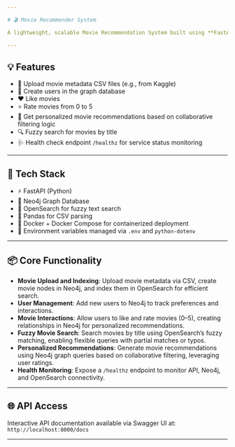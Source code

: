 ```yaml
---

# 🎬 Movie Recommender System

A lightweight, scalable Movie Recommendation System built using **FastAPI**, **Neo4j**, and **OpenSearch** 🚀

---
```


## 💡 Features

* 📁 Upload movie metadata CSV files (e.g., from Kaggle)
* 👤 Create users in the graph database
* ❤️ Like movies
* ⭐ Rate movies from 0 to 5
* 🎯 Get personalized movie recommendations based on collaborative filtering logic
* 🔍 Fuzzy search for movies by title
* 🩺 Health check endpoint `/healthz` for service status monitoring

---

## 🧠 Tech Stack

* ⚡ FastAPI (Python)
* 🧠 Neo4j Graph Database
* 🔎 OpenSearch for fuzzy text search
* 🐍 Pandas for CSV parsing
* 🐳 Docker + Docker Compose for containerized deployment
* 🔐 Environment variables managed via `.env` and `python-dotenv`

---

## 📦 Core Functionality

* **Movie Upload and Indexing**: Upload movie metadata via CSV, create movie nodes in Neo4j, and index them in OpenSearch for efficient search.
* **User Management**: Add new users to Neo4j to track preferences and interactions.
* **Movie Interactions**: Allow users to like and rate movies (0–5), creating relationships in Neo4j for personalized recommendations.
* **Fuzzy Movie Search**: Search movies by title using OpenSearch’s fuzzy matching, enabling flexible queries with partial matches or typos.
* **Personalized Recommendations**: Generate movie recommendations using Neo4j graph queries based on collaborative filtering, leveraging user ratings.
* **Health Monitoring**: Expose a `/healthz` endpoint to monitor API, Neo4j, and OpenSearch connectivity.

---

## 🌐 API Access

Interactive API documentation available via Swagger UI at:
`http://localhost:8000/docs`

---